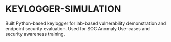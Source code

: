 # KEYLOGGER-SIMULATION
Built Python-based keylogger for lab-based vulnerability demonstration and endpoint security evaluation. Used for SOC Anomaly Use-cases and security awareness training.
